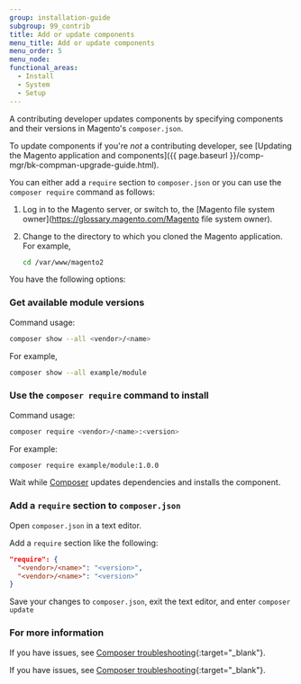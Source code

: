```yaml
---
group: installation-guide
subgroup: 99_contrib
title: Add or update components
menu_title: Add or update components
menu_order: 5
menu_node:
functional_areas:
  - Install
  - System
  - Setup
---
```


A contributing developer updates components by specifying components and their versions in Magento's `composer.json`.

To update components if you're *not* a contributing developer, see [Updating the Magento application and components]({{ page.baseurl }}/comp-mgr/bk-compman-upgrade-guide.html).

You can either add a `require` section to `composer.json` or you can use the `composer require` command as follows:

1. Log in to the Magento server, or switch to, the [Magento file system owner](https://glossary.magento.com/Magento file system owner).
2. Change to the directory to which you cloned the Magento application. For example,

    ```bash
    cd /var/www/magento2
    ```
    
You have the following options:

### Get available module versions

Command usage:

```bash
composer show --all <vendor>/<name>
```

For example,

```bash
composer show --all example/module
```

### Use the `composer require` command to install

Command usage:

```bash
composer require <vendor>/<name>:<version>
```

For example:

```bash
composer require example/module:1.0.0
```

Wait while [Composer](https://glossary.magento.com/Composer) updates dependencies and installs the component.

### Add a `require` section to `composer.json`

Open `composer.json` in a text editor.

Add a `require` section like the following:

```json
"require": {
  "<vendor>/<name>": "<version>",
  "<vendor>/<name>": "<version>"
}
```

Save your changes to `composer.json`, exit the text editor, and enter `composer update`

### For more information

If you have issues, see [Composer troubleshooting](https://getcomposer.org/doc/articles/troubleshooting.md){:target="_blank"}.

<!-- ABBREVIATIONS -->

If you have issues, see [Composer troubleshooting](https://getcomposer.org/doc/articles/troubleshooting.md){:target="_blank"}.
